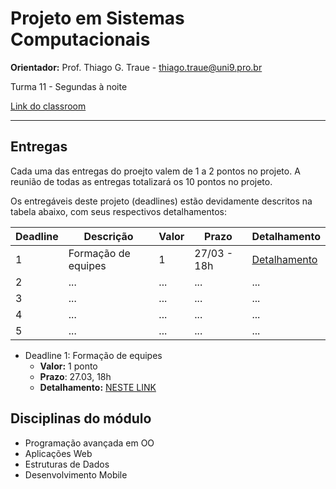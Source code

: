 # Projeto em Sistemas Computacionais

**Orientador:** Prof. Thiago G. Traue - thiago.traue@uni9.pro.br

Turma 11 - Segundas à noite

[Link do classroom](https://classroom.google.com/c/NTkzODc0ODkzNDAy?cjc=orpmqxb)

***

## Entregas

Cada uma das entregas do proejto valem de 1 a 2 pontos no projeto. A reunião de todas as entregas totalizará os 10 pontos no projeto.

Os entregáveis deste projeto (deadlines) estão devidamente descritos na tabela abaixo, com seus respectivos detalhamentos:

| Deadline | Descrição           | Valor | Prazo       | Detalhamento |
|----------|---------------------|-------|-------------|--------------|
| 1        | Formação de equipes | 1     | 27/03 - 18h | [Detalhamento](https://docs.google.com/document/d/1RVBb8Yz8n6fgFCbADvU66IMxQQrls4_NM40XVk5GVH4) |
| 2        | ...                 | ...   | ...         | ...          |
| 3        | ...                 | ...   | ...         | ...          |
| 4        | ...                 | ...   | ...         | ...          |
| 5        | ...                 | ...   | ...         | ...          |


- Deadline 1: Formação de equipes
  - **Valor:** 1 ponto
  - **Prazo**: 27.03, 18h
  - **Detalhamento:** [NESTE LINK](https://docs.google.com/document/d/1RVBb8Yz8n6fgFCbADvU66IMxQQrls4_NM40XVk5GVH4/edit)

## Disciplinas do módulo

- Programação avançada em OO
- Aplicações Web
- Estruturas de Dados
- Desenvolvimento Mobile
